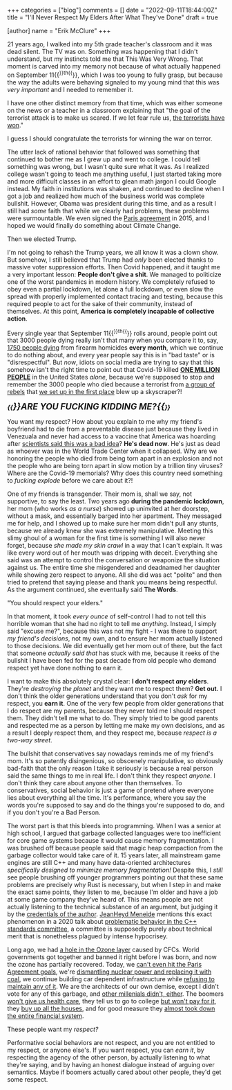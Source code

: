 +++
categories = ["blog"]
comments = []
date = "2022-09-11T18:44:00Z"
title = "I'll Never Respect My Elders After What They've Done"
draft = true

[author]
name = "Erik McClure"
+++

21 years ago, I walked into my 5th grade teacher's classroom and it was dead silent. The TV was on. Something was happening that I didn't understand, but my instincts told me that This Was Very Wrong. That moment is carved into my memory not because of what actually happened on September 11{{<sup>}}th{{</sup>}}, which I was too young to fully grasp, but because the way the adults were behaving signaled to my young mind that this was *very important* and I needed to remember it. 

I have one other distinct memory from that time, which was either someone on the news or a teacher in a classroom explaining that "the goal of the terrorist attack is to make us scared. If we let fear rule us, [the terrorists have won](https://en.wikipedia.org/wiki/The_terrorists_have_won)."

I guess I should congratulate the terrorists for winning the war on terror.

The utter lack of rational behavior that followed was something that continued to bother me as I grew up and went to college. I could tell something was wrong, but I wasn't quite sure what it was. As I realized college wasn't going to teach me anything useful, I just started taking more and more difficult classes in an effort to glean math jargon I could Google instead. My faith in institutions was shaken, and continued to decline when I got a job and realized how much of the business world was complete bullshit. However, Obama was president during this time, and as a result I still had *some* faith that while we clearly had problems, these problems were surmountable. We even signed the [Paris agreement](https://en.wikipedia.org/wiki/Paris_Agreement) in 2015, and I hoped we would finally do something about Climate Change.

Then we elected Trump.

I'm not going to rehash the Trump years, we all know it was a clown show. But somehow, I still believed that Trump had *only* been elected thanks to massive voter suppression efforts. Then Covid happened, and it taught me a very important lesson: **People don't give a shit**. We managed to politicize one of the worst pandemics in modern history. We completely refused to obey even a partial lockdown, let alone a full lockdown, or even slow the spread with properly implemented contact tracing and testing, because this required people to act for the sake of their community, instead of themselves. At this point, **America is completely incapable of collective action**.

Every single year that September 11{{<sup>}}th{{</sup>}} rolls around, people point out that 3000 people dying really isn't that many when you compare it to, say, [1750 people dying](https://www.gunviolencearchive.org/past-tolls) from firearm homicides **every month**, which we continue to do nothing about, and every year people say this is in "bad taste" or is "disrespectful". But *now*, idiots on social media are trying to say that this somehow isn't the right time to point out that Covid-19 killed [**ONE MILLION PEOPLE**](https://www.worldometers.info/coronavirus/country/us/) in the United States *alone*, because we're supposed to stop and remember the 3000 people who died because a terrorist from [a group of rebels](https://en.wikipedia.org/wiki/Afghan_mujahideen) that [we set up in the first place](https://en.wikipedia.org/wiki/Operation_Cyclone) blew up a skyscraper?!

***{{<span style="font-size:140%">}}ARE YOU FUCKING KIDDING ME?{{</span>}}***

You want my respect? How about you explain to me why my friend's boyfriend had to die from a preventable disease just because they lived in Venezuala and never had access to a vaccine that America was hoarding after [scientists said this was a bad idea](https://www.reuters.com/business/healthcare-pharmaceuticals/who-warns-against-vaccine-hoarding-poor-countries-go-without-2021-12-09/)? **He's dead now**. He's just as dead as whoever was in the World Trade Center when it collapsed. Why are we honoring the people who died from being torn apart in an explosion and not the people who are being torn apart in slow motion by a trillion tiny viruses? Where are the Covid-19 memorials? Why does this country need something to *fucking explode* before we care about it?!

One of my friends is transgender. Their mom is, shall we say, not supportive, to say the least. Two years ago **during the pandemic lockdown**, her mom (who works *as a nurse*) showed up uninvited at her doorstep, without a mask, and essentially barged into her apartment. They messaged me for help, and I showed up to make sure her mom didn't pull any stunts, because we already knew she was extremely manipulative. Meeting this slimy ghoul of a woman for the first time is something I will also never forget, because *she made my skin crawl* in a way that I can't explain. It was like every word out of her mouth was dripping with deceit. Everything she said was an attempt to control the conversation or weaponize the situation against us. The entire time she misgendered and deadnamed her daughter while showing zero respect to anyone. All she did was act "polite" and then tried to pretend that saying please and thank you means being respectful. As the argument continued, she eventually said **The Words**.

"You should respect your elders."

In that moment, it took *every ounce* of self-control I had to not tell this horrible woman that she had no right to tell me *anything*. Instead, I simply said "excuse me?", because this was not my fight - I was there to support *my friend's decisions*, not my own, and to ensure her mom actually listened to those decisions. We did eventually get her mom out of there, but the fact that someone *actually said that* has stuck with me, because it reeks of the bullshit I have been fed for the past decade from old people who demand respect yet have done nothing to earn it.

I want to make this absolutely crystal clear: **I don't respect *any* elders**. They're *destroying the planet* and they want me to respect them? **Get out.** I don't think the older generations understand that you don't _ask_ for my respect, you **earn it**. One of the very few people from older generations that I do respect are my parents, because they never told me I should respect them. They didn't tell me what to do. They simply tried to be good parents and respected me as a person by letting me make my own decisions, and as a result I deeply respect them, and they respect me, because *respect is a two-way street*.

The bullshit that conservatives say nowadays reminds me of my friend's mom. It's so patently disingenious, so obscenely manipulative, so obviously bad-faith that the only reason I take it seriously is because a real person said the same things to me in real life. I don't think they respect *anyone*. I don't think they care about anyone other than themselves. To conservatives, social behavior is just a game of pretend where everyone lies about everything all the time. It's performance, where you say the words you're supposed to say and do the things you're supposed to do, and if you don't you're a Bad Person.

The worst part is that this bleeds into programming. When I was a senior at high school, I argued that garbage collected languages were too inefficient for core game systems because it would cause memory fragmentation. I was brushed off because people said that magic heap compaction from the garbage collector would take care of it. 15 years later, all mainstream game engines are still C++ and many have data-oriented architectures *specifically designed to minimize memory fragmentation!* Despite this, I *still* see people brushing off younger programmers pointing out that these same problems are precisely why Rust is necessary, but when I step in and make the exact same points, they listen to me, because I'm older and have a job at some game company they've heard of. This means people are not actually listening to the technical substance of an argument, but judging it by the [credentials of the author](https://en.wikipedia.org/wiki/Argument_from_authority). [JeanHeyd Meneide](https://thephd.dev/about/) mentions this exact phenomenon in a 2020 talk about [problematic behavior in the C++ standards committee](https://www.youtube.com/watch?v=vaLKm9FE8oo), a committee is supposedly purely about technical merit that is nonetheless plagued by intense hypocrisey.

Long ago, we had [a hole in the Ozone layer](https://en.wikipedia.org/wiki/Ozone_depletion) caused by CFCs. World governments got together and banned it right before I was born, and now the ozone has partially recovered. Today, we [can't even hit the Paris Agreement goals](https://unfccc.int/news/climate-commitments-not-on-track-to-meet-paris-agreement-goals-as-ndc-synthesis-report-is-published), we're [dismantling nuclear power and replacing it with coal](https://www.vox.com/future-perfect/2022/7/12/23205691/germany-energy-crisis-nuclear-power-coal-climate-change-russia-ukraine), we continue building car dependent infrastructure while [refusing to maintain any of it](https://www.cfr.org/backgrounder/state-us-infrastructure). We are the architects of our own demise, except I didn't vote for any of this garbage, and [other millenials didn't, either](https://www.pewresearch.org/fact-tank/2021/05/26/key-findings-how-americans-attitudes-about-climate-change-differ-by-generation-party-and-other-factors/). The boomers [won't give us health care](https://www.washingtonpost.com/politics/2022/03/07/sen-ron-johnson-obamacare-repeal-gop-majority-midterms-2024/), they tell us to go to college [but won't pay for it](https://www.bloomberg.com/opinion/articles/2022-09-09/free-college-in-america-is-a-bad-idea-just-look-at-europe), they [buy up all the houses](https://www.nytimes.com/2022/04/23/us/corporate-real-estate-investors-housing-market.html), and for good measure they [almost took down the entire financial system](https://en.wikipedia.org/wiki/Financial_crisis_of_2007%E2%80%932008). 

These people want my *respect?*

Performative social behaviors are not respect, and you are not entitled to my respect, or anyone else's. If you want respect, you can *earn it*, by respecting the agency of the other person, by actually listening to what they're saying, and by having an honest dialogue instead of arguing over semantics. Maybe if boomers actually cared about other people, they'd get some respect.